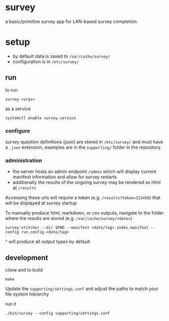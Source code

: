 survey
===

a basic/primitive survey app for LAN-based survey completion.

# setup

* by default data is saved to `/var/cache/survey/`
* configuration is in `/etc/survey/`

## run

to run
```
survey <args>
```

as a service
```
systemctl enable survey.service
```

### configure

survey question definitions (json) are stored in `/etc/survey/` and must have a `.json` extension, examples are in the `supporting/` folder in the repository

### administration

* the server hosts an admin endpoint `/admin` which will display current manifest information and allow for survey restarts
* additionally the results of the ongoing survey may be rendered as html at `/results`

Accessing these urls will require a token (e.g. `/results?token=123456`) that will be displayed at survey startup

To manually produce html, markdown, or csv outputs, navigate to the folder where the results are stored (e.g. `/var/cache/survey/<date>`)
```
survey-stitcher --dir $PWD --manifest <date/tag>.index.manifest --config run.config.<date/tag>
```

^ will produce all output types by default

## development

clone and to build
```
make
```

Update the `supporting/settings.conf` and adjust the paths to match your file system hierarchy

run it
```
./bin/survey --config supporting/settings.conf
```
